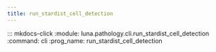 ```yaml
---
title: run_stardist_cell_detection
---
```

::: mkdocs-click
    :module: luna.pathology.cli.run_stardist_cell_detection
    :command: cli
    :prog_name: run_stardist_cell_detection
